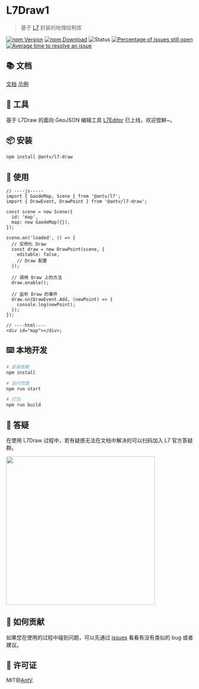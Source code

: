 # L7Draw1

> 基于 [L7](https://l7.antv.vision/zh) 封装的地理绘制库

[![npm Version](https://img.shields.io/npm/v/@antv/l7-draw.svg)](https://www.npmjs.com/package/@antv/l7-draw) [![npm Download](https://img.shields.io/npm/dm/@antv/l7-draw.svg)](https://www.npmjs.com/package/@antv/l7-draw) ![Status](https://badgen.net/github/status/antvis/l7-draw) [![Percentage of issues still open](http://isitmaintained.com/badge/open/antvis/l7-draw.svg)](http://isitmaintained.com/project/antvis/l7-draw 'Percentage of issues still open') [![Average time to resolve an issue](http://isitmaintained.com/badge/resolution/antvis/l7-draw.svg)](http://isitmaintained.com/project/antvis/l7-draw 'Average time to resolve an issue')

## 📚 文档

[文档](https://antv.vision/L7Draw/docs/draw/point) [示例](https://antv.vision/L7Draw/example/point/start)

## 🔨 工具

基于 L7Draw 的面向 GeoJSON 编辑工具 [L7Editor](https://l7editor.antv.antgroup.com/) 已上线，欢迎尝鲜~。

## 📦 安装

```bash
npm install @antv/l7-draw
```

## 🔨 使用

```tsx | pure
// ----js-----
import { GaodeMap, Scene } from '@antv/l7';
import { DrawEvent, DrawPoint } from '@antv/l7-draw';

const scene = new Scene({
  id: 'map',
  map: new GaodeMap({}),
});

scene.on('loaded', () => {
  // 实例化 Draw
  const draw = new DrawPoint(scene, {
    editable: false,
    // Draw 配置
  });

  // 调用 Draw 上的方法
  draw.enable();

  // 监听 Draw 的事件
  draw.on(DrawEvent.Add, (newPoint) => {
    console.log(newPoint);
  });
});

// ----html----
<div id="map"></div>;
```

## ⌨️ 本地开发

```bash
# 安装依赖
npm install

# 运行页面
npm run start

# 打包
npm run build
```

## 💬 答疑

在使用 L7Draw 过程中，若有疑惑无法在文档中解决的可以扫码加入 L7 官方答疑群。

<img src="https://mdn.alipayobjects.com/huamei_rzapb5/afts/img/A*ndWjTqmhTlEAAAAAAAAAAAAADqWCAQ/original" width="400"/>

## 🤝 如何贡献

如果您在使用的过程中碰到问题，可以先通过 [issues](https://github.com/antvis/l7-draw/issues) 看看有没有类似的 bug 或者建议。

## 📖 许可证

MIT@[AntV](https://github.com/antvis).
